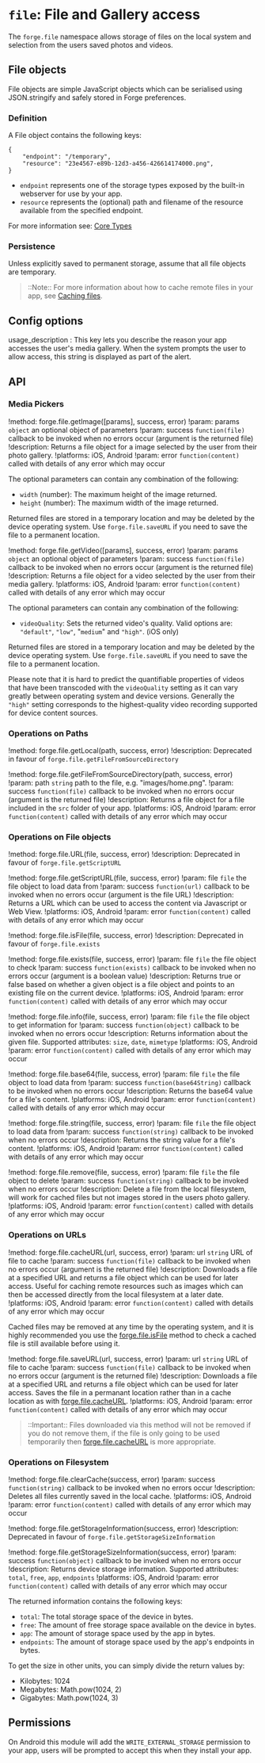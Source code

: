``file``: File and Gallery access
=================================

The ``forge.file`` namespace allows storage of files on the local system and selection from the users saved photos and videos.


## File objects

File objects are simple JavaScript objects which can be serialised using JSON.stringify and safely stored in Forge preferences.

### Definition

A File object contains the following keys:

    {
        "endpoint": "/temporary",
        "resource": "23e4567-e89b-12d3-a456-426614174000.png",
    }

* `endpoint` represents one of the storage types exposed by the built-in webserver for use by your app.
* `resource` represents the (optional) path and filename of the resource available from the specified endpoint.

For more information see: [Core Types](/docs/current/api/core/types.html)

### Persistence

Unless explicitly saved to permanent storage, assume that all file objects are temporary.

>::Note:: For more information about how to cache remote files in your app, see [Caching files](/docs/current/recipes/offline/cache.html).


## Config options

usage_description
:   This key lets you describe the reason your app accesses the user's media gallery. When the system prompts the user to allow access, this string is displayed as part of the alert.


## API

### Media Pickers

!method: forge.file.getImage([params], success, error)
!param: params `object` an optional object of parameters
!param: success `function(file)` callback to be invoked when no errors occur (argument is the returned file)
!description: Returns a file object for a image selected by the user from their photo gallery.
!platforms: iOS, Android
!param: error `function(content)` called with details of any error which may occur

The optional parameters can contain any combination of the following:

-  ``width``  (number): The maximum height of the image returned.
-  ``height`` (number): The maximum width of the image returned.

Returned files are stored in a temporary location and may be deleted by the device operating system. Use `forge.file.saveURL` if you need to save the file to a permanent location.

!method: forge.file.getVideo([params], success, error)
!param: params `object` an optional object of parameters
!param: success `function(file)` callback to be invoked when no errors occur (argument is the returned file)
!description: Returns a file object for a video selected by the user from their media gallery.
!platforms: iOS, Android
!param: error `function(content)` called with details of any error which may occur

The optional parameters can contain any combination of the following:

- ``videoQuality``: Sets the returned video's quality. Valid options are: `"default"`, `"low"`, "`medium`" and `"high"`.  (iOS only)

Returned files are stored in a temporary location and may be deleted by the device operating system. Use `forge.file.saveURL` if you need to save the file to a permanent location.

Please note that it is hard to predict the quantifiable properties of videos that have been transcoded with the `videoQuality` setting as it can vary greatly between operating system and device versions. Generally the `"high"` setting corresponds to the highest-quality video recording supported for device content sources.


### Operations on Paths

!method: forge.file.getLocal(path, success, error)
!description: Deprecated in favour of `forge.file.getFileFromSourceDirectory`

!method: forge.file.getFileFromSourceDirectory(path, success, error)
!param: path `string` path to the file, e.g. "images/home.png".
!param: success `function(file)` callback to be invoked when no errors occur (argument is the returned file)
!description: Returns a file object for a file included in the `src` folder of your app.
!platforms: iOS, Android
!param: error `function(content)` called with details of any error which may occur


### Operations on File objects

!method: forge.file.URL(file, success, error)
!description: Deprecated in favour of `forge.file.getScriptURL`

!method: forge.file.getScriptURL(file, success, error)
!param: file `file` the file object to load data from
!param: success `function(url)` callback to be invoked when no errors occur (argument is the file URL)
!description: Returns a URL which can be used to access the content via Javascript or Web View.
!platforms: iOS, Android
!param: error `function(content)` called with details of any error which may occur

!method: forge.file.isFile(file, success, error)
!description: Deprecated in favour of `forge.file.exists`

!method: forge.file.exists(file, success, error)
!param: file `file` the file object to check
!param: success `function(exists)` callback to be invoked when no errors occur (argument is a boolean value)
!description: Returns true or false based on whether a given object is a file object and points to an existing file on the current device.
!platforms: iOS, Android
!param: error `function(content)` called with details of any error which may occur

!method: forge.file.info(file, success, error)
!param: file `file` the file object to get information for
!param: success `function(object)` callback to be invoked when no errors occur
!description: Returns information about the given file. Supported attributes: `size`, `date`, `mimetype`
!platforms: iOS, Android
!param: error `function(content)` called with details of any error which may occur

!method: forge.file.base64(file, success, error)
!param: file `file` the file object to load data from
!param: success `function(base64String)` callback to be invoked when no errors occur
!description: Returns the base64 value for a file's content.
!platforms: iOS, Android
!param: error `function(content)` called with details of any error which may occur

!method: forge.file.string(file, success, error)
!param: file `file` the file object to load data from
!param: success `function(string)` callback to be invoked when no errors occur
!description: Returns the string value for a file's content.
!platforms: iOS, Android
!param: error `function(content)` called with details of any error which may occur

!method: forge.file.remove(file, success, error)
!param: file `file` the file object to delete
!param: success `function(string)` callback to be invoked when no errors occur
!description: Delete a file from the local filesystem, will work for cached files but not images stored in the users photo gallery.
!platforms: iOS, Android
!param: error `function(content)` called with details of any error which may occur

### Operations on URLs

!method: forge.file.cacheURL(url, success, error)
!param: url `string` URL of file to cache
!param: success `function(file)` callback to be invoked when no errors occur (argument is the returned file)
!description: Downloads a file at a specified URL and returns a file object which can be used for later access. Useful for caching remote resources such as images which can then be accessed directly from the local filesystem at a later date.
!platforms: iOS, Android
!param: error `function(content)` called with details of any error which may occur

Cached files may be removed at any time by the operating system, and it
is highly recommended you use the [forge.file.isFile](index.html#forgefileisfilefile-success-error) method to check a cached
file is still available before using it.

!method: forge.file.saveURL(url, success, error)
!param: url `string` URL of file to cache
!param: success `function(file)` callback to be invoked when no errors occur (argument is the returned file)
!description: Downloads a file at a specified URL and returns a file object which can be used for later access. Saves the file in a permanant location rather than in a cache location as with [forge.file.cacheURL](index.html#forgefilecacheurlurl-success-error).
!platforms: iOS, Android
!param: error `function(content)` called with details of any error which may occur

> ::Important:: Files downloaded via this method will not be removed if you do not
remove them, if the file is only going to be used temporarily then
[forge.file.cacheURL](index.html#forgefilecacheurlurl-success-error) is more appropriate.


### Operations on Filesystem

!method: forge.file.clearCache(success, error)
!param: success `function(string)` callback to be invoked when no errors occur
!description: Deletes all files currently saved in the local cache.
!platforms: iOS, Android
!param: error `function(content)` called with details of any error which may occur

!method: forge.file.getStorageInformation(success, error)
!description: Deprecated in favour of `forge.file.getStorageSizeInformation`

!method: forge.file.getStorageSizeInformation(success, error)
!param: success `function(object)` callback to be invoked when no errors occur
!description: Returns device storage information. Supported attributes: `total`, `free`, `app`, `endpoints`
!platforms: iOS, Android
!param: error `function(content)` called with details of any error which may occur

The returned information contains the following keys:

* `total`: The total storage space of the device in bytes.
* `free`: The amount of free storage space available on the device in bytes.
* `app`: The amount of storage space used by the app in bytes.
* `endpoints`: The amount of storage space used by the app's endpoints in bytes.

To get the size in other units, you can simply divide the return values by:

* Kilobytes: 1024
* Megabytes: Math.pow(1024, 2)
* Gigabytes: Math.pow(1024, 3)


## Permissions

On Android this module will add the ``WRITE_EXTERNAL_STORAGE``
permission to your app, users will be prompted to accept this when they
install your app.

